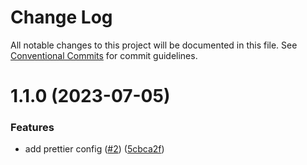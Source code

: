 # Change Log

All notable changes to this project will be documented in this file.
See [Conventional Commits](https://conventionalcommits.org) for commit guidelines.

# 1.1.0 (2023-07-05)


### Features

* add prettier config ([#2](https://github.com/kyletsang/javascript/issues/2)) ([5cbca2f](https://github.com/kyletsang/javascript/commit/5cbca2f3bb26e679694fcbe080ad875e00a9d24f))
